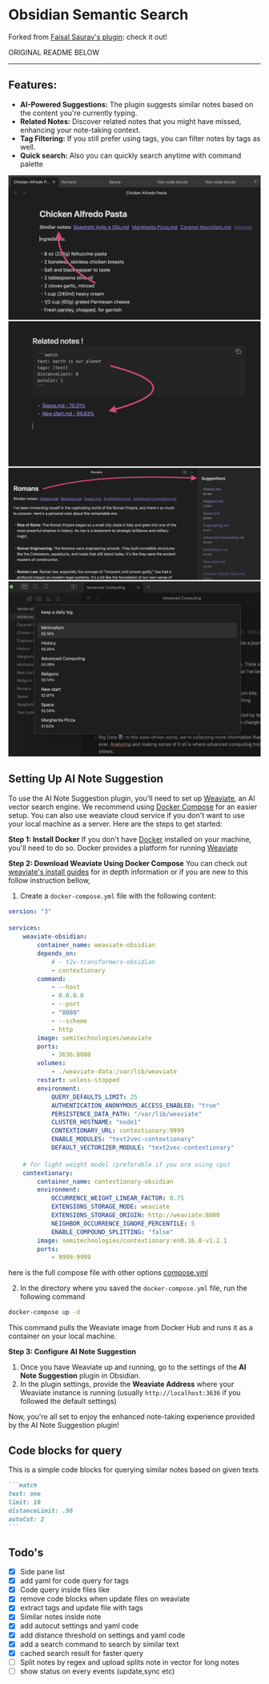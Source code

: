 # Obsidian Semantic Search

Forked from [Faisal Saurav's plugin](https://github.com/echo-saurav/obsidian-ai-note-suggestion): check it out!

ORIGINAL README BELOW

---

## Features:

-   **AI-Powered Suggestions:** The plugin suggests similar notes based on the content you're currently typing.
-   **Related Notes:** Discover related notes that you might have missed, enhancing your note-taking context.
-   **Tag Filtering:** If you still prefer using tags, you can filter notes by tags as well.
-   **Quick search:** Also you can quickly search anytime with command palette

![](images/1.png)
![](images/2.png)
![](images/3.png)
![](images/4.png)

## Setting Up AI Note Suggestion

To use the AI Note Suggestion plugin, you'll need to set up [Weaviate](https://weaviate.io/), an AI vector search engine. We recommend using [Docker Compose](https://docs.docker.com/compose/) for an easier setup. You can also use weaviate cloud service if you don't want to use your local machine as a server. Here are the steps to get started:

**Step 1: Install Docker**
If you don't have [Docker](https://docs.docker.com/) installed on your machine, you'll need to do so. Docker provides a platform for running [Weaviate](https://weaviate.io/)

**Step 2: Download Weaviate Using Docker Compose**
You can check out [weaviate's install guides](https://weaviate.io/developers/weaviate/installation) for in depth information or if you are new to this follow instruction bellow,

1. Create a `docker-compose.yml` file with the following content:

```yaml
version: "3"

services:
    weaviate-obsidian:
        container_name: weaviate-obsidian
        depends_on:
            # - t2v-transformers-obsidian
            - contextionary
        command:
            - --host
            - 0.0.0.0
            - --port
            - "8080"
            - --scheme
            - http
        image: semitechnologies/weaviate
        ports:
            - 3636:8080
        volumes:
            - ./weaviate-data:/var/lib/weaviate
        restart: unless-stopped
        environment:
            QUERY_DEFAULTS_LIMIT: 25
            AUTHENTICATION_ANONYMOUS_ACCESS_ENABLED: "true"
            PERSISTENCE_DATA_PATH: "/var/lib/weaviate"
            CLUSTER_HOSTNAME: "node1"
            CONTEXTIONARY_URL: contextionary:9999
            ENABLE_MODULES: "text2vec-contextionary"
            DEFAULT_VECTORIZER_MODULE: "text2vec-contextionary"

    # for light weight model (preferable if you are using cpu)
    contextionary:
        container_name: contextionary-obsidian
        environment:
            OCCURRENCE_WEIGHT_LINEAR_FACTOR: 0.75
            EXTENSIONS_STORAGE_MODE: weaviate
            EXTENSIONS_STORAGE_ORIGIN: http://weaviate:8080
            NEIGHBOR_OCCURRENCE_IGNORE_PERCENTILE: 5
            ENABLE_COMPOUND_SPLITTING: "false"
        image: semitechnologies/contextionary:en0.16.0-v1.2.1
        ports:
            - 9999:9999
```

here is the full compose file with other options [compose.yml](https://github.com/echo-saurav/obsidian-ai-note-suggestion/blob/main/docker/compose.yml)

2. In the directory where you saved the `docker-compose.yml` file, run the following command

```bash
docker-compose up -d
```

This command pulls the Weaviate image from Docker Hub and runs it as a container on your local machine.

**Step 3: Configure AI Note Suggestion**

1. Once you have Weaviate up and running, go to the settings of the **AI Note Suggestion** plugin in Obsidian.
2. In the plugin settings, provide the **Weaviate Address** where your Weaviate instance is running (usually `http://localhost:3636` if you followed the default settings)

Now, you're all set to enjoy the enhanced note-taking experience provided by the AI Note Suggestion plugin!

## Code blocks for query

This is a simple code blocks for querying similar notes based on given texts

````markdown
```match
text: one
limit: 10
distanceLimit: .98
autoCut: 2
```
````

## Todo's

-   [x] Side pane list
-   [x] add yaml for code query for tags
-   [x] Code query inside files like
-   [x] remove code blocks when update files on weaviate
-   [x] extract tags and update file with tags
-   [x] Similar notes inside note
-   [x] add autocut settings and yaml code
-   [x] add distance threshold on settings and yaml code
-   [x] add a search command to search by similar text
-   [x] cached search result for faster query
-   [ ] Split notes by regex and upload splits note in vector for long notes
-   [ ] show status on every events (update,sync etc)
